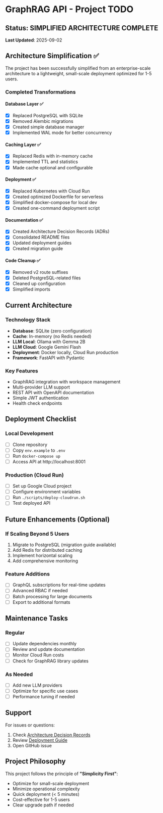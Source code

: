 # GraphRAG API - Project TODO

## Status: SIMPLIFIED ARCHITECTURE COMPLETE

**Last Updated**: 2025-09-02

## Architecture Simplification ✅

The project has been successfully simplified from an enterprise-scale architecture to a lightweight, small-scale deployment optimized for 1-5 users.

### Completed Transformations

#### Database Layer ✅
- [x] Replaced PostgreSQL with SQLite
- [x] Removed Alembic migrations
- [x] Created simple database manager
- [x] Implemented WAL mode for better concurrency

#### Caching Layer ✅
- [x] Replaced Redis with in-memory cache
- [x] Implemented TTL and statistics
- [x] Made cache optional and configurable

#### Deployment ✅
- [x] Replaced Kubernetes with Cloud Run
- [x] Created optimized Dockerfile for serverless
- [x] Simplified docker-compose for local dev
- [x] Created one-command deployment script

#### Documentation ✅
- [x] Created Architecture Decision Records (ADRs)
- [x] Consolidated README files
- [x] Updated deployment guides
- [x] Created migration guide

#### Code Cleanup ✅
- [x] Removed v2 route suffixes
- [x] Deleted PostgreSQL-related files
- [x] Cleaned up configuration
- [x] Simplified imports

## Current Architecture

### Technology Stack
- **Database**: SQLite (zero configuration)
- **Cache**: In-memory (no Redis needed)
- **LLM Local**: Ollama with Gemma 2B
- **LLM Cloud**: Google Gemini Flash
- **Deployment**: Docker locally, Cloud Run production
- **Framework**: FastAPI with Pydantic

### Key Features
- GraphRAG integration with workspace management
- Multi-provider LLM support
- REST API with OpenAPI documentation
- Simple JWT authentication
- Health check endpoints

## Deployment Checklist

### Local Development
- [ ] Clone repository
- [ ] Copy `env.example` to `.env`
- [ ] Run `docker-compose up`
- [ ] Access API at http://localhost:8001

### Production (Cloud Run)
- [ ] Set up Google Cloud project
- [ ] Configure environment variables
- [ ] Run `./scripts/deploy-cloudrun.sh`
- [ ] Test deployed API

## Future Enhancements (Optional)

### If Scaling Beyond 5 Users
1. Migrate to PostgreSQL (migration guide available)
2. Add Redis for distributed caching
3. Implement horizontal scaling
4. Add comprehensive monitoring

### Feature Additions
- [ ] GraphQL subscriptions for real-time updates
- [ ] Advanced RBAC if needed
- [ ] Batch processing for large documents
- [ ] Export to additional formats

## Maintenance Tasks

### Regular
- [ ] Update dependencies monthly
- [ ] Review and update documentation
- [ ] Monitor Cloud Run costs
- [ ] Check for GraphRAG library updates

### As Needed
- [ ] Add new LLM providers
- [ ] Optimize for specific use cases
- [ ] Performance tuning if needed

## Support

For issues or questions:
1. Check [Architecture Decision Records](docs/adr/)
2. Review [Deployment Guide](docs/DEPLOYMENT_GUIDE.md)
3. Open GitHub issue

## Project Philosophy

This project follows the principle of **"Simplicity First"**:
- Optimize for small-scale deployment
- Minimize operational complexity
- Quick deployment (< 5 minutes)
- Cost-effective for 1-5 users
- Clear upgrade path if needed

